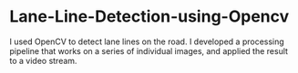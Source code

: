 # Lane-Line-Detection-using-Opencv
 I used OpenCV to detect lane lines on the road. I developed a processing pipeline that works on a series of individual images, and applied the result to a video stream.
